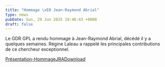 ```yaml
---
title: "Hommage \xE0 Jean-Raymond Abrial"
type: news
pubDate: Sun, 29 Jun 2025 19:46:43 +0000
draft: false
---
```


Le GDR GPL a rendu hommage à Jean-Raymond Abrial, décédé il y a quelques semaines. Régine Laleau a rappelé les principales contributions de ce chercheur exceptionnel.

[Présentation-HommageJRA](https://gdr-gpl.cnrs.fr/wp-content/uploads/2025/06/Presentation-HommageJRA.pdf)[Download](https://gdr-gpl.cnrs.fr/wp-content/uploads/2025/06/Presentation-HommageJRA.pdf)
